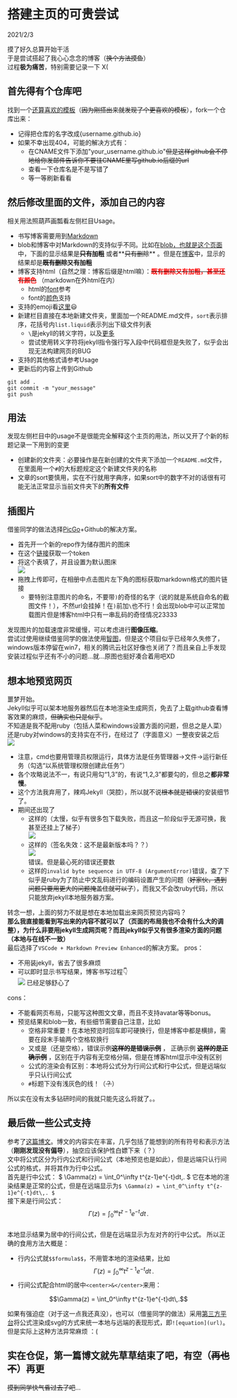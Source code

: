 # 搭建主页的可贵尝试

2021/2/3

摸了好久总算开始干活  
于是尝试搭起了我心心念念的博客（~~换个方法摸鱼~~）  
过程**极为痛苦**，特别需要记录一下 X(  


## 首先得有个仓库吧

找到一个[还算喜欢的模板](https://github.com/rundocs/rundocs.io)（~~因为刚搭出来就发现了个更喜欢的模板~~），fork一个仓库出来：  
* 记得把仓库的名字改成{username.github.io}  
* 如果不幸出现404，可能的解决方式有：  
    * 在CNAME文件下添加"your_username.github.io"~~但是这样github会不停地给你发邮件告诉你不要往CNAME里写github.io后缀的url~~  
    * 查看一下仓库名是不是写错了  
    * 等一等刷新看看  

## 然后修改里面的文件，添加自己的内容
相关用法照葫芦画瓢看左侧栏目Usage。  
* 书写博客需要用到[Markdown](https://guides.github.com/features/mastering-markdown/)  
* blob和博客中对Markdown的支持似乎不同。比如在[blob，也就是这个页面](https://github.com/YouCaiJun98/YouCaiJun98.github.io/blob/master/techniques/%E5%B0%9D%E8%AF%95%E6%90%AD%E5%BB%BA%E4%B8%BB%E9%A1%B5.md)中，下面的显示结果是~~**只有加粗**~~ 或者**~~只有删除~~** 。但是在[博客](https://youcaijun98.github.io/techniques/%E5%B0%9D%E8%AF%95%E6%90%AD%E5%BB%BA%E4%B8%BB%E9%A1%B5.html)中，显示的结果却是~~**既有删除又有加粗**~~   
* 博客支持html（自然之理：博客后缀是html嘛）：**~~<font color='red'>既有删除又有加粗，甚至还有颜色</font>~~** （markdown在外html在内）  
    * html的[font](https://www.w3school.com.cn/tags/tag_font.asp)参考  
    * font的[颜色](https://blog.csdn.net/COCO56/article/details/105155328/)支持  
* 支持的emoji看[这里](https://github.com/ikatyang/emoji-cheat-sheet/blob/master/README.md):smiley:  
* 新建栏目直接在本地新建文件夹，里面加一个README.md文件，`sort`表示排序，花括号内`list.liquid`表示列出下级文件列表  
    * `\`是jekyll的转义字符，以及[更多](https://cloud.tencent.com/developer/article/1368561)  
    * 尝试使用转义字符将jekyll指令强行写入段中代码框但是失败了，似乎会出现无法构建网页的BUG  
* 支持的其他格式请参考Usage  
* 更新后的内容上传到Github  
```
git add .
git commit -m "your_message"
git push
```
## 用法
发现左侧栏目中的usage不是很能完全解释这个主页的用法，所以又开了个新的标题记录一下用到的变更
* 创建新的文件夹：必要操作是在新创建的文件夹下添加一个`README.md`文件，在里面用一个`#`的大标题规定这个新建文件夹的名称
* 文章的sort要慎用，实在不行就用字典序，如果sort中的数字不对的话很有可能无法正常显示当前文件夹下的**所有文件**

## 插图片
借鉴同学的做法选择[PicGo](https://github.com/Molunerfinn/PicGo)+Github的解决方案。 
* 首先开一个新的repo作为储存图片的图床
* 在这个[链接](https://github.com/settings/tokens)获取一个token
* 将这个表填了，并且设置为默认图床  
![](https://raw.githubusercontent.com/YouCaiJun98/MyPicBed/main/imgs/202102030001.png)
* 拖拽上传即可，在相册中点击图片左下角的图标获取markdown格式的图片链接  
    * 要特别注意图片的命名，不要带`)`的奇怪的名字（说的就是系统自命名的截图文件！），不然url会挂掉！在`)`前加`\`也不行！会出现blob中可以正常加载图片但是博客html中只有一串乱码的奇怪情况23333  

发现图片的加载速度非常缓慢，可以考虑进行**图像压缩**。  
尝试过使用继续借鉴同学的做法使用[智图](https://zhitu.isux.us/index.php/preview/install)，但是这个项目似乎已经年久失修了，windows版本停留在win7，相关的腾讯云社区好像也关闭了？而且亲自上手发现安装过程似乎还有不小的问题...就...原图也挺好凑合着用吧XD  


## 想本地预览网页

噩梦开始。  
Jekyll似乎可以架本地服务器然后在本地渲染生成网页，免去了上载github查看博客效果的麻烦，~~但确实也只是似乎~~。  
不知道是我不配用ruby（包括人菜和windows设置方面的问题，但总之是人菜）还是ruby对windows的支持实在不行，在经过了（字面意义）一整夜安装之后  
![](https://raw.githubusercontent.com/YouCaiJun98/MyPicBed/main/imgs/202102030002.png)  
* 注意，cmd也要用管理员权限运行，具体方法是任务管理器->文件->运行新任务（勾选“以系统管理权限创建此任务”）  
* 各个攻略说法不一，有说只用勾“1,3”的，有说“1,2,3”都要勾的，但总之**都非常慢**。  
* 这个方法我弃用了，辣鸡Jekyll（哭腔），所以就不说~~根本就是错误~~的安装细节了。  
* 期间还出现了  
    * 这样的（太慢，似乎有很多包下载失败，而且这一阶段似乎无源可换，我甚至还挂上了梯子）  
![](https://raw.githubusercontent.com/YouCaiJun98/MyPicBed/main/imgs/202102030003.png)  
    * 这样的（签名失效：这不是最新版本吗？？）  
![](https://raw.githubusercontent.com/YouCaiJun98/MyPicBed/main/imgs/202102030004.png)  
错误。但是最心死的错误还要数
    * 这样的`invalid byte sequence in UTF-8 (ArgumentError)`错误，查了下似乎是ruby为了防止中文乱码进行的编码设置产生的问题（~~好家伙，遇到问题只要用更大的问题掩盖住就可以了~~），而我又不会改ruby代码，所以只能放弃jekyll本地服务器方案。  

转念一想，上面的努力不就是想在本地加载出来网页预览内容吗？  
**那么我直接能看到写出来的内容不就可以了（页面的布局我也不会有什么大的调整），为什么非要用jekyll生成网页呢？而且jekyll似乎又有很多渲染方面的问题（本地与在线不一致）**  
最后选择了`VSCode + Markdown Preview Enhanced`的解决方案。
pros：
* 不用装jekyll，省去了很多麻烦
* 可以即时显示书写结果，博客书写过程:point_down:    
![](https://raw.githubusercontent.com/YouCaiJun98/MyPicBed/main/imgs/202102030005.png)
已经足够舒心了

cons：
* 不能看网页布局，只能写这种图文文章，而且不支持avatar等等bonus。
* 预览结果和blob一致，有些细节需要自己注意，比如
    * 空格非常重要！在本地预览时回车即可硬换行，但是博客中都是横排，需要在段末手输两个空格软换行
    * 又或是（还是空格），错误示例~~**这样的是错误示例**~~ ， 正确示例 ~~**这样的是正确示例**~~ ，区别在于内容有无空格分隔，但是在博客html显示中没有区别
    * 公式的渲染会有区别：本地将公式分为行间公式和行中公式，但是远端似乎只认行间公式
    * `#`标题下没有浅灰色的线！（~~？~~）

所以实在没有太多钻研时间的我就只能先这么将就了。。

## 最后做一些公式支持
参考了[这篇博文](https://www.jianshu.com/p/25f0139637b7)。博文的内容实在丰富，几乎包括了能想到的所有符号和表示方法（**刚刚发现没有偏导**），抽空应该保护性白嫖下来（？）  
文中将公式区分为行内公式和行间公式（本地预览也是如此），但是远端只认行间公式的格式，并将其作为行中公式。   
首先是行中公式： $ \Gamma(z) = \int_0^\infty t^{z-1}e^{-t}dt\,. $ 它在本地的渲染结果是正常的公式，但是在远端显示为`$ \Gamma(z) = \int_0^\infty t^{z-1}e^{-t}dt\,. $`   
接下来是行间公式：  
$$\Gamma(z) = \int_0^\infty t^{z-1}e^{-t}dt\,.$$  
本地显示结果为居中的行间公式，但是在远端显示为左对齐的行中公式。
所以正确的食用方法大概是：
* 行内公式就`$$formula$$`，不用管本地的渲染结果，比如$$\Gamma(z) = \int_0^\infty t^{z-1}e^{-t}dt\,.$$
* 行间公式配合html的居中`<center>&</center>`来用：
<center>$$\Gamma(z) = \int_0^\infty t^{z-1}e^{-t}dt\,.$$</center>  

如果有强迫症（对于这一点我还真没），也可以（借鉴同学的做法）采用[第三方平台](https://latex.codecogs.com/)将公式渲染成svg的方式来统一本地与远端的表现形式，即`![equation](url)`。
但是实际上这种方法异常麻烦 ：(

## 实在仓促，第一篇博文就先草草结束了吧，有空（~~再也不~~）再更
~~摸到同学快气昏过去了吧~~...


